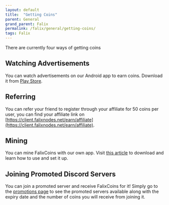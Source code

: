 ```yaml
---
layout: default
title:  "Getting Coins"
parent: General
grand_parent: Falix
permalink: /falix/general/getting-coins/
tags: Falix
---
```


There are currently four ways of getting coins

## Watching Advertisements
You can watch advertisements on our Android app to earn coins. Download it from [Play Store](https://play.google.com/store/apps/details?id=net.falixnodes.falixcoins).

## Referring
You can refer your friend to register through your affiliate for 50 coins per user, you can find your affiliate link on [https://client.falixnodes.net/earn/affiliate](https://client.falixnodes.net/earn/affiliate).

## Mining
You can mine FalixCoins with our own app. Visit [this article](https://help.falixnodes.net/falix/falix-miner/setting-up/) to download and learn how to use and set it up.

## Joining Promoted Discord Servers

You can join a promoted server and receive FalixCoins for it! Simply go to the [promotions page](https://client.falixnodes.net/promotions) to see the promoted servers available along with the expiry date and the number of coins you will receive from joining it.
